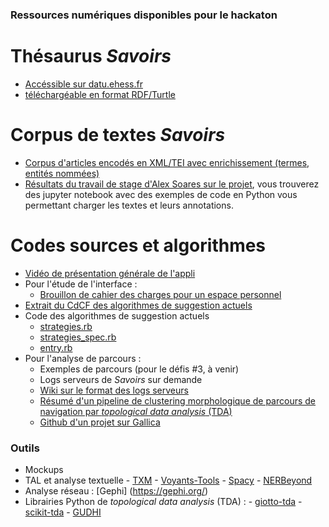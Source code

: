 ### Ressources numériques disponibles pour le hackaton

# Thésaurus *Savoirs* 
   - [Accéssible sur datu.ehess.fr](https://datu.ehess.fr/savoirs/fr/)
   - [téléchargéable en format RDF/Turtle](https://datu.ehess.fr/rest/v1/savoirs/data?format=text/turtle) 
  
# Corpus de textes *Savoirs*
  - [Corpus d'articles encodés en XML/TEI avec enrichissement (termes, entités nommées)](https://github.com/PSIG-EHESS/HackathonSavoirs/tree/main/CorpusTEI)
  - [Résultats du travail de stage d'Alex Soares sur le projet](https://github.com/PSIG-EHESS/SavoirsEN), vous trouverez des jupyter notebook avec des exemples de code en Python vous permettant charger les textes et leurs annotations.
  
# Codes sources et algorithmes
  - [Vidéo de présentation générale de l'appli](https://drive.protonmail.com/urls/MVADPDEESC#Hl4evDhz3rwQ)
  - Pour l'étude de l'interface :
      - [Brouillon de cahier des charges pour un espace personnel](https://github.com/PSIG-EHESS/HackathonSavoirs/blob/main/Sources/CdCF_Savoirs_espaceperso.pdf)
  - [Extrait du CdCF des algorithmes de suggestion actuels](https://github.com/PSIG-EHESS/HackathonSavoirs/blob/main/Sources/CdCF_suggestion.pdf)
  - Code des algorithmes de suggestion actuels
      - [strategies.rb](https://github.com/PSIG-EHESS/HackathonSavoirs/blob/Sources/main/strategies.rb)
      - [strategies_spec.rb](https://github.com/PSIG-EHESS/HackathonSavoirs/blob/main/Sources/strategies_spec.rb)
      - [entry.rb](https://github.com/PSIG-EHESS/HackathonSavoirs/blob/main/Sources/entry.rb)
  - Pour l'analyse de parcours :
      - Exemples de parcours (pour le défis #3, à venir)
      - Logs serveurs de *Savoirs* sur demande
      - [Wiki sur le format des logs serveurs](https://gitlab.com/ehess/savoirs/-/wikis/références/Api)
      - [Résumé d'un pipeline de clustering morphologique de parcours de navigation par *topological data analysis* (TDA)](https://github.com/PSIG-EHESS/HackathonSavoirs/blob/main/Sources/Overview%20of%20TDA%20Pipeline%20for%20Path%20Clustering.pdf)
      - [Github d'un projet sur Gallica](https://github.com/LHST-EPFL/TDA-Gallica)


### Outils 
- Mockups
- TAL et analyse textuelle
      - [TXM](http://textometrie.ens-lyon.fr/?lang=en)
      - [Voyants-Tools](https://voyant-tools.org/)
      - [Spacy](https://spacy.io/)
      - [NERBeyond](http://nerbeyond.jerteh.rs/)
- Analyse réseau : [Gephi] (https://gephi.org/)
- Librairies Python de *topological data analysis* (TDA) :
      - [giotto-tda](https://github.com/giotto-ai/giotto-tda)
      - [scikit-tda](https://github.com/scikit-tda/scikit-tda)
      - [GUDHI](https://gudhi.inria.fr)
